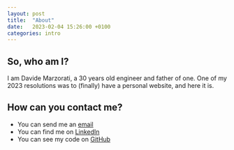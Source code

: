 ```yaml
---
layout: post
title:  "About"
date:   2023-02-04 15:26:00 +0100
categories: intro
---
```


## So, who am I?
I am Davide Marzorati, a 30 years old engineer and father of one. One of my 2023 resolutions was to (finally) have a personal website, and here it is. 

## How can you contact me?
- You can send me an [email](mailto:davide.marzorati.93@gmail.com)
- You can find me on [LinkedIn](www.linkedin.com/marzoratidavide)
- You can see my code on [GitHub](www.github.com/dado93)